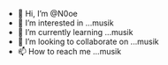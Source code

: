 - 👋 Hi, I’m @N0oe
- 👀 I’m interested in ...musik
- 🌱 I’m currently learning ...musik
- 💞️ I’m looking to collaborate on ...musik
- 📫 How to reach me ...musik

<!---
N0oe/N0oe is a ✨ special ✨ repository because its `README.md` (this file) appears on your GitHub profile.
You can click the Preview link to take a look at your changes.
--->
